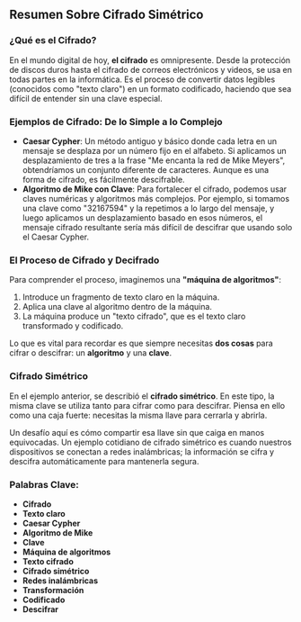 ## Resumen Sobre Cifrado Simétrico

### ¿Qué es el Cifrado?

En el mundo digital de hoy, **el cifrado** es omnipresente. Desde la protección de discos duros hasta el cifrado de correos electrónicos y videos, se usa en todas partes en la informática. Es el proceso de convertir datos legibles (conocidos como "texto claro") en un formato codificado, haciendo que sea difícil de entender sin una clave especial.

### Ejemplos de Cifrado: De lo Simple a lo Complejo

- **Caesar Cypher**: Un método antiguo y básico donde cada letra en un mensaje se desplaza por un número fijo en el alfabeto. Si aplicamos un desplazamiento de tres a la frase "Me encanta la red de Mike Meyers", obtendríamos un conjunto diferente de caracteres. Aunque es una forma de cifrado, es fácilmente descifrable.
- **Algoritmo de Mike con Clave**: Para fortalecer el cifrado, podemos usar claves numéricas y algoritmos más complejos. Por ejemplo, si tomamos una clave como "32167594" y la repetimos a lo largo del mensaje, y luego aplicamos un desplazamiento basado en esos números, el mensaje cifrado resultante sería más difícil de descifrar que usando solo el Caesar Cypher.

### El Proceso de Cifrado y Decifrado

Para comprender el proceso, imaginemos una **"máquina de algoritmos"**:

1. Introduce un fragmento de texto claro en la máquina.
2. Aplica una clave al algoritmo dentro de la máquina.
3. La máquina produce un "texto cifrado", que es el texto claro transformado y codificado.

Lo que es vital para recordar es que siempre necesitas **dos cosas** para cifrar o descifrar: un **algoritmo** y una **clave**.

### Cifrado Simétrico

En el ejemplo anterior, se describió el **cifrado simétrico**. En este tipo, la misma clave se utiliza tanto para cifrar como para descifrar. Piensa en ello como una caja fuerte: necesitas la misma llave para cerrarla y abrirla.

Un desafío aquí es cómo compartir esa llave sin que caiga en manos equivocadas. Un ejemplo cotidiano de cifrado simétrico es cuando nuestros dispositivos se conectan a redes inalámbricas; la información se cifra y descifra automáticamente para mantenerla segura.

### Palabras Clave:

- **Cifrado**
- **Texto claro**
- **Caesar Cypher**
- **Algoritmo de Mike**
- **Clave**
- **Máquina de algoritmos**
- **Texto cifrado**
- **Cifrado simétrico**
- **Redes inalámbricas**
- **Transformación**
- **Codificado**
- **Descifrar**

